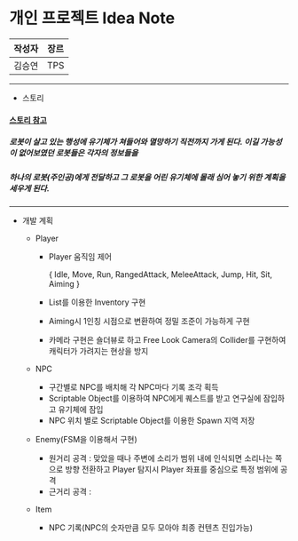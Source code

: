 # 개인  프로젝트  Idea Note

작성자 | 장르 
---|---
김승연| TPS |
---------
* 스토리
#### [스토리 참고](https://gall.dcinside.com/board/view/?id=hit&no=14141)
#####  로봇이 살고 있는 행성에 유기체가 쳐들어와 멸망하기 직전까지 가게 된다. 이길 가능성이 없어보였던 로봇들은 각자의 정보들을
##### 하나의 로봇(주인공)에게 전달하고 그 로봇을 어린 유기체에 몰래 심어 놓기 위한 계획을 세우게 된다.
--------
* 개발 계획
  * Player
    * Player 움직임 제어
      
      { Idle, Move, Run, RangedAttack, MeleeAttack, Jump, Hit, Sit, Aiming  }
    * List를 이용한 Inventory 구현
    * Aiming시 1인칭 시점으로 변환하여 정밀 조준이 가능하게 구현
    * 카메라 구현은 숄더뷰로 하고 Free Look Camera의 Collider를 구현하여 캐릭터가 가려지는 현상을 방지
  * NPC 
  
    - 구간별로 NPC를 배치해 각 NPC마다 기록 조각 획득
    - Scriptable Object를 이용하여 NPC에게 퀘스트를 받고 연구실에 잠입하고 유기체에 잠입
    - NPC 위치 별로 Scriptable Object를 이용한 Spawn 지역 저장 
  
  * Enemy(FSM을 이용해서 구현)
    - 원거리 공격 : 맞았을 때나 주변에 소리가 범위 내에 인식되면 소리나는 쪽으로 방향 전환하고 Player 탐지시 Player 좌표를 중심으로 특정 범위에 공격
    - 근거리 공격 : 
  * Item
  
     - NPC 기록(NPC의 숫자만큼 모두 모아야 최종 컨텐츠 진입가능)
     
  
    

